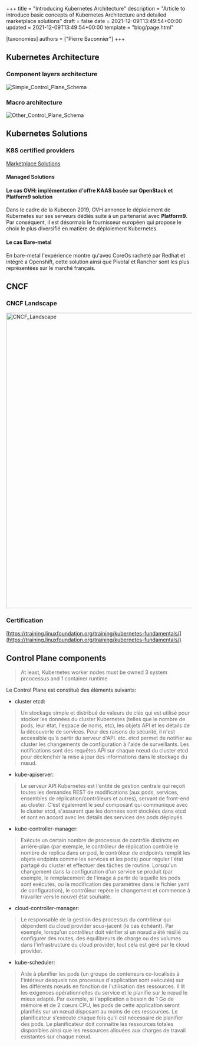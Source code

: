 +++
title = "Introducing Kubernetes Architecture"
description = "Article to introduce basic concepts of Kubernetes Architecture and detailed marketplace solutions"
draft = false
date = 2021-12-09T13:49:54+00:00
updated = 2021-12-09T13:49:54+00:00
template = "blog/page.html"

[taxonomies]
authors = ["Pierre Baconnier"]
+++

## Kubernetes Architecture

### Component layers architecture

<img src="https://masterclassk8s.github.io/blog/control-plane.png" alt="Simple_Control_Plane_Schema"> 


### Macro architecture 

<img src="https://masterclassK8s.github.io/blog/Kubernetes-101-Architecture-Diagram.jpg" alt="Other_Control_Plane_Schema"> 


## Kubernetes Solutions

### K8S certified providers

[Marketplace Solutions](https://v1-18.docs.kubernetes.io/fr/docs/setup/pick-right-solution)

#### Managed Solutions

#### Le cas OVH: implémentation d'offre KAAS basée sur OpenStack et Platform9 solution

Dans le cadre de la Kubecon 2019, OVH annonce le déploiement de Kubernetes sur ses serveurs dédiés suite à un partenariat avec **Platform9**. Par conséquent, il est désormais le fournisseur européen qui propose le choix le plus diversifié en matière de déploiement Kubernetes.

#### Le cas Bare-metal

En bare-metal l'expérience montre qu'avec CoreOs racheté par Redhat et intégré a Openshift, cette solution ainsi que Pivotal et Rancher sont les plus représentées sur le marché français.

## CNCF

### CNCF Landscape

<img src="https://masterclassK8s.github.io/blog/cncf-landscape.jpg" alt="CNCF_Landscape" width="940" height="800"> 

### Certification

[https://training.linuxfoundation.org/training/kubernetes-fundamentals/](https://training.linuxfoundation.org/training/kubernetes-fundamentals/)


## Control Plane components

> At least, Kubernetes worker nodes must be owned 3 system prcocessus and 1 container runtime 

Le Control Plane est constitué des éléments suivants:

- cluster etcd: 
> Un stockage simple et distribué de valeurs de clés qui est utilisé pour stocker les données du cluster Kubernetes (telles que le nombre de pods, leur état, l'espace de noms, etc), les objets API et les détails de la découverte de services. Pour des raisons de sécurité, il n'est accessible qu'à partir du serveur d'API. etc. etcd permet de notifier au cluster les changements de configuration à l'aide de surveillants. Les notifications sont des requêtes API sur chaque nœud du cluster etcd pour déclencher la mise à jour des informations dans le stockage du nœud.


- kube-apiserver:
> Le serveur API Kubernetes est l'entité de gestion centrale qui reçoit toutes les demandes REST de modifications (aux pods, services, ensembles de réplication/contrôleurs et autres), servant de front-end au cluster. C'est également le seul composant qui communique avec le cluster etcd, s'assurant que les données sont stockées dans etcd et sont en accord avec les détails des services des pods déployés.


- kube-controller-manager:
> Exécute un certain nombre de processus de contrôle distincts en arrière-plan (par exemple, le contrôleur de réplication contrôle le nombre de replica dans un pod, le contrôleur de endpoints remplit les objets endpints comme les services et les pods) pour réguler l'état partagé du cluster et effectuer des tâches de routine. Lorsqu'un changement dans la configuration d'un service se produit (par exemple, le remplacement de l'image à partir de laquelle les pods sont exécutés, ou la modification des paramètres dans le fichier yaml de configuration), le contrôleur repère le changement et commence à travailler vers le nouvel état souhaité.


- cloud-controller-manager:
> Le responsable de la gestion des processus du contrôleur qui dépendent du cloud provider sous-jacent (le cas échéant). Par exemple, lorsqu'un contrôleur doit vérifier si un nœud a été résilié ou configurer des routes, des équilibreurs de charge ou des volumes dans l'infrastructure du cloud provider, tout cela est géré par le cloud provider.


- kube-scheduler:
> Aide à planifier les pods (un groupe de conteneurs co-localisés à l'intérieur desquels nos processus d'application sont exécutés) sur les différents nœuds en fonction de l'utilisation des ressources. Il lit les exigences opérationnelles du service et le planifie sur le nœud le mieux adapté. Par exemple, si l'application a besoin de 1 Go de mémoire et de 2 cœurs CPU, les pods de cette application seront planifiés sur un nœud disposant au moins de ces ressources. Le planificateur s'exécute chaque fois qu'il est nécessaire de planifier des pods. Le planificateur doit connaître les ressources totales disponibles ainsi que les ressources allouées aux charges de travail existantes sur chaque nœud.
